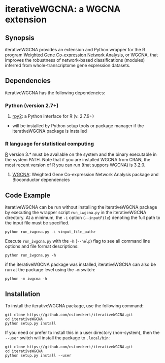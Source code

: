 # iterativeWGCNA: a WGCNA extension

## Synopsis

iterativeWGCNA provides an extension and Python wrapper for the R program [Weighted Gene Co-expression Network Analysis](https://github.com/cran/WGCNA), or WGCNA, that improves the robustness of network-based classifications (modules) inferred from whole-transcriptome gene expression datasets.

## Dependencies

iterativeWGCNA has the following dependencies:

### Python (version 2.7+)

1. [rpy2](https://pypi.python.org/pypi/rpy2): a Python interface for R (v. 2.7.9+)
  * will be installed by Python setup tools or package manager if the iterativeWGCNA package is installed

### R language for statistical computing

[R](https://cran.r-project.org/) version 3.* must be available on the system and the binary executable in the system PATH. Note that if you are installed WGCNA from CRAN, the most recent version of R you can run (that suppors WGCNA) is 3.2.0.

1. [WGCNA](https://labs.genetics.ucla.edu/horvath/CoexpressionNetwork/Rpackages/WGCNA/#cranInstall): Weighted Gene Co-expression Network Analysis package and Bioconductor dependencies

## Code Example

iterativeWGCNA can be run without installing the iterativeWGCNA package by executing the wrapper script `run_iwgcna.py` in the iterativeWGCNA directory. At a minimum, the `-i` option (`--inputFile`) denoting the full path to the input file must be specified.

```
python run_iwgcna.py -i <input_file_path> 
```

Execute `run_iwgcna.py` with the `-h` (`--help`) flag to see all command line options and file format descriptions:

```
python run_iwgcna.py -h
```

if the iterativeWGCNA package was installed, iterativeWGCNA can also be run at the package level using the `-m` switch:

```
python -m iwgcna -h
```

## Installation

To install the iterativeWGCNA package, use the following command:

```
git clone https://github.com/cstoeckert/iterativeWGCNA.git
cd iterativeWGCNA
python setup.py install
```

If you need or prefer to install this in a user directory (non-system), then the `--user` switch will install the package to `.local/bin`:

```
git clone https://github.com/cstoeckert/iterativeWGCNA.git
cd iterativeWGCNA
python setup.py install --user
```
